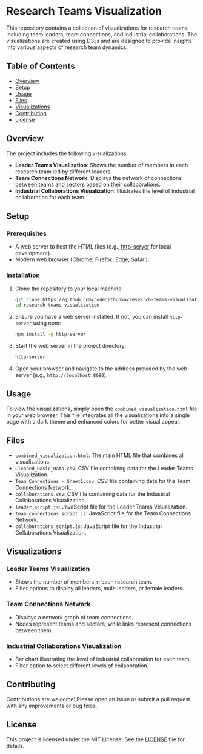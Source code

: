# Research Teams Visualization

This repository contains a collection of visualizations for research teams, including team leaders, team connections, and industrial collaborations. The visualizations are created using D3.js and are designed to provide insights into various aspects of research team dynamics.

## Table of Contents

- [Overview](#overview)
- [Setup](#setup)
- [Usage](#usage)
- [Files](#files)
- [Visualizations](#visualizations)
- [Contributing](#contributing)
- [License](#license)

## Overview

The project includes the following visualizations:
- **Leader Teams Visualization**: Shows the number of members in each research team led by different leaders.
- **Team Connections Network**: Displays the network of connections between teams and sectors based on their collaborations.
- **Industrial Collaborations Visualization**: Illustrates the level of industrial collaboration for each team.

## Setup

### Prerequisites

- A web server to host the HTML files (e.g., [http-server](https://www.npmjs.com/package/http-server) for local development).
- Modern web browser (Chrome, Firefox, Edge, Safari).

### Installation

1. Clone the repository to your local machine:

    ```bash
    git clone https://github.com/codegithubka/research-teams-visualization.git
    cd research-teams-visualization
    ```

2. Ensure you have a web server installed. If not, you can install `http-server` using npm:

    ```bash
    npm install -g http-server
    ```

3. Start the web server in the project directory:

    ```bash
    http-server
    ```

4. Open your browser and navigate to the address provided by the web server (e.g., `http://localhost:8080`).

## Usage

To view the visualizations, simply open the `combined_visualization.html` file in your web browser. This file integrates all the visualizations into a single page with a dark theme and enhanced colors for better visual appeal.

## Files

- `combined_visualization.html`: The main HTML file that combines all visualizations.
- `Cleaned_Basic_Data.csv`: CSV file containing data for the Leader Teams Visualization.
- `Team Connections - Sheet1.csv`: CSV file containing data for the Team Connections Network.
- `collaborations.csv`: CSV file containing data for the Industrial Collaborations Visualization.
- `leader_script.js`: JavaScript file for the Leader Teams Visualization.
- `team_connections_script.js`: JavaScript file for the Team Connections Network.
- `collaborations_script.js`: JavaScript file for the Industrial Collaborations Visualization.

## Visualizations

### Leader Teams Visualization

- Shows the number of members in each research team.
- Filter options to display all leaders, male leaders, or female leaders.

### Team Connections Network

- Displays a network graph of team connections.
- Nodes represent teams and sectors, while links represent connections between them.

### Industrial Collaborations Visualization

- Bar chart illustrating the level of industrial collaboration for each team.
- Filter option to select different levels of collaboration.

## Contributing

Contributions are welcome! Please open an issue or submit a pull request with any improvements or bug fixes.

## License

This project is licensed under the MIT License. See the [LICENSE](LICENSE) file for details.
